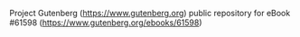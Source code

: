 Project Gutenberg (https://www.gutenberg.org) public repository for eBook #61598 (https://www.gutenberg.org/ebooks/61598)
